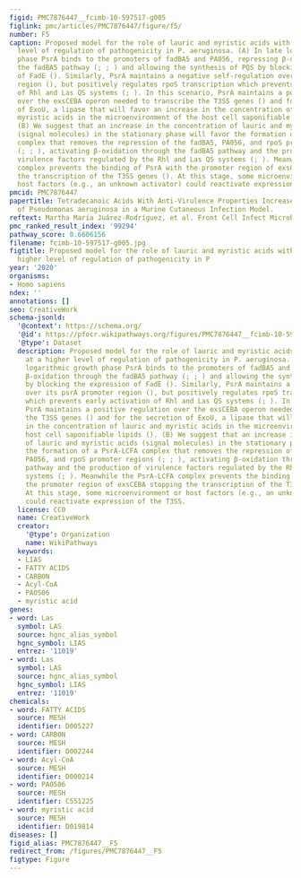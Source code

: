 ```yaml
---
figid: PMC7876447__fcimb-10-597517-g005
figlink: pmc/articles/PMC7876447/figure/f5/
number: F5
caption: Proposed model for the role of lauric and myristic acids with PsrA at a higher
  level of regulation of pathogenicity in P. aeruginosa. (A) In late logarithmic growth
  phase PsrA binds to the promoters of fadBA5 and PA056, repressing β-oxidation through
  the fadBA5 pathway (; ; ) and allowing the synthesis of PQS by blocking the expression
  of FadE (). Similarly, PsrA maintains a negative self-regulation over its psrA promoter
  region (), but positively regulates rpoS transcription which prevents early activation
  of Rhl and Las QS systems (; ). In this scenario, PsrA maintains a positive regulation
  over the exsCEBA operon needed to transcribe the T3SS genes () and for the secretion
  of ExoU, a lipase that will favor an increase in the concentration of lauric and
  myristic acids in the microenvironment of the host cell saponifiable lipids ().
  (B) We suggest that an increase in the concentration of lauric and myristic acids
  (signal molecules) in the stationary phase will favor the formation of a PsrA-LCFA
  complex that removes the repression of the fadBA5, PA056, and rpoS promoter regions
  (; ; ), activating β-oxidation through the fadBA5 pathway and the production of
  virulence factors regulated by the Rhl and Las QS systems (; ). Meanwhile the PsrA-LCFA
  complex prevents the binding of PsrA with the promoter region of exsCEBA stopping
  the transcription of the T3SS genes (). At this stage, some microenvironment or
  host factors (e.g., an unknown activator) could reactivate expression of the T3SS.
pmcid: PMC7876447
papertitle: Tetradecanoic Acids With Anti-Virulence Properties Increase the Pathogenicity
  of Pseudomonas aeruginosa in a Murine Cutaneous Infection Model.
reftext: Martha María Juárez-Rodríguez, et al. Front Cell Infect Microbiol. 2020;10:597517.
pmc_ranked_result_index: '99294'
pathway_score: 0.6606156
filename: fcimb-10-597517-g005.jpg
figtitle: Proposed model for the role of lauric and myristic acids with PsrA at a
  higher level of regulation of pathogenicity in P
year: '2020'
organisms:
- Homo sapiens
ndex: ''
annotations: []
seo: CreativeWork
schema-jsonld:
  '@context': https://schema.org/
  '@id': https://pfocr.wikipathways.org/figures/PMC7876447__fcimb-10-597517-g005.html
  '@type': Dataset
  description: Proposed model for the role of lauric and myristic acids with PsrA
    at a higher level of regulation of pathogenicity in P. aeruginosa. (A) In late
    logarithmic growth phase PsrA binds to the promoters of fadBA5 and PA056, repressing
    β-oxidation through the fadBA5 pathway (; ; ) and allowing the synthesis of PQS
    by blocking the expression of FadE (). Similarly, PsrA maintains a negative self-regulation
    over its psrA promoter region (), but positively regulates rpoS transcription
    which prevents early activation of Rhl and Las QS systems (; ). In this scenario,
    PsrA maintains a positive regulation over the exsCEBA operon needed to transcribe
    the T3SS genes () and for the secretion of ExoU, a lipase that will favor an increase
    in the concentration of lauric and myristic acids in the microenvironment of the
    host cell saponifiable lipids (). (B) We suggest that an increase in the concentration
    of lauric and myristic acids (signal molecules) in the stationary phase will favor
    the formation of a PsrA-LCFA complex that removes the repression of the fadBA5,
    PA056, and rpoS promoter regions (; ; ), activating β-oxidation through the fadBA5
    pathway and the production of virulence factors regulated by the Rhl and Las QS
    systems (; ). Meanwhile the PsrA-LCFA complex prevents the binding of PsrA with
    the promoter region of exsCEBA stopping the transcription of the T3SS genes ().
    At this stage, some microenvironment or host factors (e.g., an unknown activator)
    could reactivate expression of the T3SS.
  license: CC0
  name: CreativeWork
  creator:
    '@type': Organization
    name: WikiPathways
  keywords:
  - LIAS
  - FATTY ACIDS
  - CARBON
  - Acyl-CoA
  - PAO506
  - myristic acid
genes:
- word: Las
  symbol: LAS
  source: hgnc_alias_symbol
  hgnc_symbol: LIAS
  entrez: '11019'
- word: Las
  symbol: LAS
  source: hgnc_alias_symbol
  hgnc_symbol: LIAS
  entrez: '11019'
chemicals:
- word: FATTY ACIDS
  source: MESH
  identifier: D005227
- word: CARBON
  source: MESH
  identifier: D002244
- word: Acyl-CoA
  source: MESH
  identifier: D000214
- word: PAO506
  source: MESH
  identifier: C551225
- word: myristic acid
  source: MESH
  identifier: D019814
diseases: []
figid_alias: PMC7876447__F5
redirect_from: /figures/PMC7876447__F5
figtype: Figure
---
```

